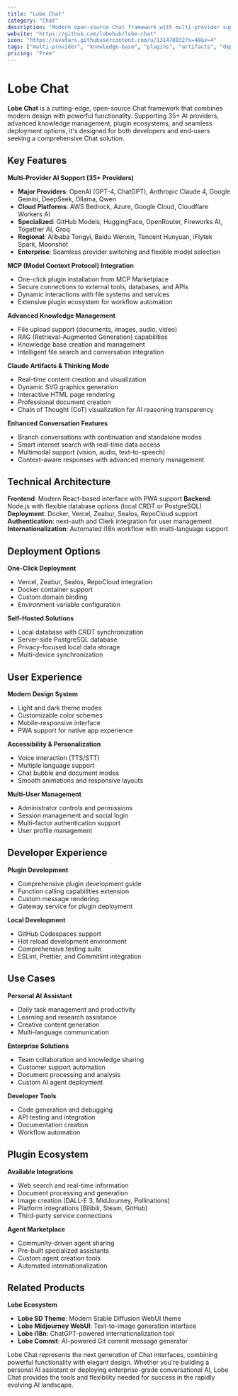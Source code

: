 ```yaml
---
title: "Lobe Chat"
category: "Chat"
description: "Modern open-source Chat framework with multi-provider support, knowledge base, MCP plugins, artifacts, and one-click deployment"
website: "https://github.com/lobehub/lobe-chat"
icon: "https://avatars.githubusercontent.com/u/131470832?s=48&v=4"
tags: ["multi-provider", "knowledge-base", "plugins", "artifacts", "deployment"]
pricing: "Free"
---
```


# Lobe Chat

**Lobe Chat** is a cutting-edge, open-source Chat framework that combines modern design with powerful functionality. Supporting 35+ AI providers, advanced knowledge management, plugin ecosystems, and seamless deployment options, it's designed for both developers and end-users seeking a comprehensive Chat solution.

## Key Features

**Multi-Provider AI Support (35+ Providers)**
- **Major Providers**: OpenAI (GPT-4, ChatGPT), Anthropic Claude 4, Google Gemini, DeepSeek, Ollama, Qwen
- **Cloud Platforms**: AWS Bedrock, Azure, Google Cloud, Cloudflare Workers AI
- **Specialized**: GitHub Models, HuggingFace, OpenRouter, Fireworks AI, Together AI, Groq
- **Regional**: Alibaba Tongyi, Baidu Wenxin, Tencent Hunyuan, iFlytek Spark, Moonshot
- **Enterprise**: Seamless provider switching and flexible model selection

**MCP (Model Context Protocol) Integration**
- One-click plugin installation from MCP Marketplace
- Secure connections to external tools, databases, and APIs
- Dynamic interactions with file systems and services
- Extensive plugin ecosystem for workflow automation

**Advanced Knowledge Management**
- File upload support (documents, images, audio, video)
- RAG (Retrieval-Augmented Generation) capabilities
- Knowledge base creation and management
- Intelligent file search and conversation integration

**Claude Artifacts & Thinking Mode**
- Real-time content creation and visualization
- Dynamic SVG graphics generation
- Interactive HTML page rendering
- Professional document creation
- Chain of Thought (CoT) visualization for AI reasoning transparency

**Enhanced Conversation Features**
- Branch conversations with continuation and standalone modes
- Smart internet search with real-time data access
- Multimodal support (vision, audio, text-to-speech)
- Context-aware responses with advanced memory management

## Technical Architecture

**Frontend**: Modern React-based interface with PWA support
**Backend**: Node.js with flexible database options (local CRDT or PostgreSQL)
**Deployment**: Docker, Vercel, Zeabur, Sealos, RepoCloud support
**Authentication**: next-auth and Clerk integration for user management
**Internationalization**: Automated i18n workflow with multi-language support

## Deployment Options

**One-Click Deployment**
- Vercel, Zeabur, Sealos, RepoCloud integration
- Docker container support
- Custom domain binding
- Environment variable configuration

**Self-Hosted Solutions**
- Local database with CRDT synchronization
- Server-side PostgreSQL database
- Privacy-focused local data storage
- Multi-device synchronization

## User Experience

**Modern Design System**
- Light and dark theme modes
- Customizable color schemes
- Mobile-responsive interface
- PWA support for native app experience

**Accessibility & Personalization**
- Voice interaction (TTS/STT)
- Multiple language support
- Chat bubble and document modes
- Smooth animations and responsive layouts

**Multi-User Management**
- Administrator controls and permissions
- Session management and social login
- Multi-factor authentication support
- User profile management

## Developer Experience

**Plugin Development**
- Comprehensive plugin development guide
- Function calling capabilities extension
- Custom message rendering
- Gateway service for plugin deployment

**Local Development**
- GitHub Codespaces support
- Hot reload development environment
- Comprehensive testing suite
- ESLint, Prettier, and Commitlint integration

## Use Cases

**Personal AI Assistant**
- Daily task management and productivity
- Learning and research assistance
- Creative content generation
- Multi-language communication

**Enterprise Solutions**
- Team collaboration and knowledge sharing
- Customer support automation
- Document processing and analysis
- Custom AI agent deployment

**Developer Tools**
- Code generation and debugging
- API testing and integration
- Documentation creation
- Workflow automation

## Plugin Ecosystem

**Available Integrations**
- Web search and real-time information
- Document processing and generation
- Image creation (DALL-E 3, MidJourney, Pollinations)
- Platform integrations (Bilibili, Steam, GitHub)
- Third-party service connections

**Agent Marketplace**
- Community-driven agent sharing
- Pre-built specialized assistants
- Custom agent creation tools
- Automated internationalization

## Related Products

**Lobe Ecosystem**
- **Lobe SD Theme**: Modern Stable Diffusion WebUI theme
- **Lobe Midjourney WebUI**: Text-to-image generation interface
- **Lobe i18n**: ChatGPT-powered internationalization tool
- **Lobe Commit**: AI-powered Git commit message generator

Lobe Chat represents the next generation of Chat interfaces, combining powerful functionality with elegant design. Whether you're building a personal AI assistant or deploying enterprise-grade conversational AI, Lobe Chat provides the tools and flexibility needed for success in the rapidly evolving AI landscape.
